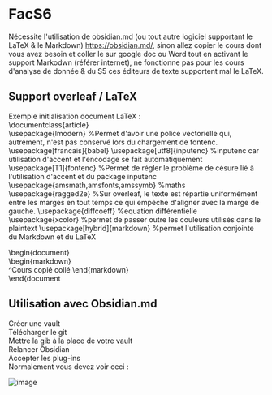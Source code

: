 # FacS6
Nécessite l'utilisation de obsidian.md (ou tout autre logiciel supportant le LaTeX & le Markdown) https://obsidian.md/, sinon allez copier le cours dont vous avez besoin et coller le sur google doc ou Word tout en activant le support Markodwn (référer internet), ne fonctionne pas pour les cours d'analyse de donnée & du S5 ces éditeurs de texte supportent mal le LaTeX.

## Support overleaf / LaTeX   
Exemple initialisation document LaTeX :  
\documentclass{article}  
\usepackage{lmodern} %Permet d'avoir une police vectorielle qui, autrement, n'est pas conservé lors du chargement de fontenc.
\usepackage[francais]{babel} 
\usepackage[utf8]{inputenc} %inputenc car utilisation d'accent et l'encodage se fait automatiquement    
\usepackage[T1]{fontenc} %Permet de régler le problème de césure lié à l'utilisation d'accent et du package inputenc
\usepackage{amsmath,amsfonts,amssymb} %maths
\usepackage{ragged2e} %Sur overleaf, le texte est répartie uniformément entre les marges en tout temps ce qui empêche d'aligner avec la marge de gauche. 
\usepackage{diffcoeff}  %equation différentielle
\usepackage{xcolor} %permet de passer outre les couleurs utilisés dans le plaintext
\usepackage[hybrid]{markdown} %permet l'utilisation conjointe du Markdown et du LaTeX
  
\begin{document}  
\begin{markdown}  
^Cours copié collé
\end{markdown}  
\end{document  
 
## Utilisation avec Obsidian.md  
Créer une vault   
Télécharger le git   
Mettre la gib à la place de votre vault  
Relancer Obsidian  
Accepter les plug-ins  
Normalement vous devez voir ceci :   

![image](https://user-images.githubusercontent.com/115942285/218623173-2ded9c5a-4d94-46a9-b9bf-8f0309c26977.png)


